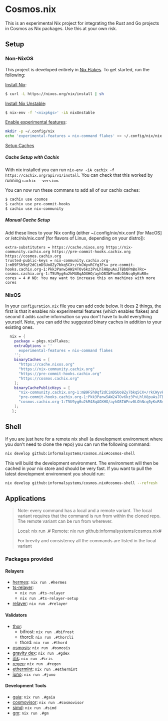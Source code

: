# Cosmos.nix

This is an experimental Nix project for integrating the Rust and Go projects in Cosmos
as Nix packages. Use this at your own risk.

## Setup

### Non-NixOS

This project is developed entirely in [Nix Flakes](https://nixos.wiki/wiki/Flakes).
To get started, run the following:

[Install Nix](https://nixos.org/download.html):

```bash
$ curl -L https://nixos.org/nix/install | sh
```

[Install Nix Unstable](https://serokell.io/blog/practical-nix-flakes):

```bash
$ nix-env -f '<nixpkgs>' -iA nixUnstable
```

[Enable experimental features](https://serokell.io/blog/practical-nix-flakes):

```bash
mkdir -p ~/.config/nix
echo 'experimental-features = nix-command flakes' >> ~/.config/nix/nix.conf
```

[Setup Caches](https://nixos.org/manual/nix/unstable/package-management/sharing-packages.html)

##### Cache Setup with Cachix

With nix installed you can run `nix-env -iA cachix -f https://cachix.org/api/v1/install`.
You can check that this worked by running `cachix --version`.

You can now run these commans to add all of our cachix caches:

```bash
$ cachix use cosmos
$ cachix use pre-commit-hooks
$ cachix use nix-community
```

##### Manual Cache Setup

Add these lines to your Nix config (either ~/.config/nix/nix.conf [for MacOS] or
/etc/nix/nix.conf [for flavors of Linux, depending on your distro]):

```
extra-substituters = https://cache.nixos.org https://nix-community.cachix.org https://pre-commit-hooks.cachix.org https://cosmos.cachix.org
trusted-public-keys = nix-community.cachix.org-1:mB9FSh9qf2dCimDSUo8Zy7bkq5CX+/rkCWyvRCYg3Fs= pre-commit-hooks.cachix.org-1:Pkk3Panw5AW24TOv6kz3PvLhlH8puAsJTBbOPmBo7Rc= cosmos.cachix.org-1:T5U9yg6u2kM48qAOXHO/ayhO8IWFnv0LOhNcq0yKuR8=
cores = 4 # NB: You may want to increase this on machines with more cores
```

### NixOS

In your `configuration.nix` file you can add code below. It does 2 things, the
first is that it enables nix experimental features (which enables flakes) and
second it adds cache information so you don't have to build everything yourself.
Note, you can add the suggested binary caches in addition to your existing ones.

```nix
  nix = {
    package = pkgs.nixFlakes;
    extraOptions = ''
      experimental-features = nix-command flakes
    '';
    binaryCaches = [
      "https://cache.nixos.org"
      "https://nix-community.cachix.org"
      "https://pre-commit-hooks.cachix.org"
      "https://cosmos.cachix.org"
    ];
    binaryCachePublicKeys = [
      "nix-community.cachix.org-1:mB9FSh9qf2dCimDSUo8Zy7bkq5CX+/rkCWyvRCYg3Fs="
      "pre-commit-hooks.cachix.org-1:Pkk3Panw5AW24TOv6kz3PvLhlH8puAsJTBbOPmBo7Rc="
      "cosmos.cachix.org-1:T5U9yg6u2kM48qAOXHO/ayhO8IWFnv0LOhNcq0yKuR8="
    ];
   };
```

## Shell

If you are just here for a remote nix shell (a development environment where
you don't need to clone the repo) you can run the following command:

```bash
nix develop github:informalsystems/cosmos.nix#cosmos-shell
```

This will build the development environment. The environment will then be
cached in your nix store and should be very fast. If you want to pull the
latest development environment you should run:

```bash
nix develop github:informalsystems/cosmos.nix#cosmos-shell --refresh
```

## Applications

> Note: every command has a local and a remote variant. The local variant requires
> that the command is run from within the cloned repo. The remote variant can be run
> from wherever.
>
> Local: nix run .#<app-name>
> Remote: nix run github:informalsystems/cosmos.nix#<app-name>
>
> For brevity and consistency all the commands are listed in the local variant

### Packages provided

#### Relayers
- [hermes](https://hermes.informal.systems/): `nix run .#hermes`
- [ts-relayer](https://github.com/confio/ts-relayer):
  - `nix run .#ts-relayer`
  - `nix run .#ts-relayer-setup`
- [relayer](https://github.com/cosmos/relayer): `nix run .#relayer`

#### Validators
- [thor](https://github.com/thorchain/thornode):
  - bifrost: `nix run .#bifrost`
  - thorcli: `nix run .#thorcli`
  - thord: `nix run .#thord`
- [osmosis](https://github.com/osmosis-labs/osmosis): `nix run .#osmosis`
- [gravity dex](https://github.com/b-harvest/gravity-dex-backend): `nix run .#gdex`
- [iris](https://github.com/irisnet/irishub): `nix run .#iris`
- [regen](https://github.com/regen-network/regen-ledger): `nix run .#regen`
- [ethermint](https://github.com/tharsis/ethermint): `nix run .#ethermint`
- [juno](https://github.com/CosmosContracts/juno): `nix run .#juno`

#### Development Tools
- [gaia](https://hub.cosmos.network/main/gaia-tutorials/what-is-gaia.html): `nix run .#gaia`
- [cosmovisor](https://docs.cosmos.network/master/run-node/cosmovisor.html): `nix run .#cosmovisor`
- [simd](https://docs.cosmos.network/master/run-node/interact-node.html): `nix run .#simd`
- [gm](https://github.com/informalsystems/ibc-rs/tree/master/scripts/gm): `nix run .#gm`
